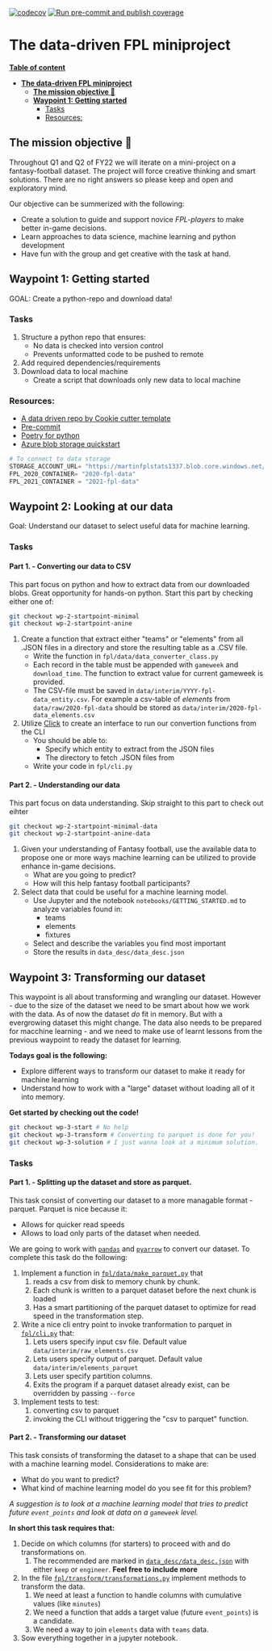 [![codecov](https://codecov.io/gh/acntech/data-driven-fpl/branch/main/graph/badge.svg?token=VLY920KXJV)](https://codecov.io/gh/acntech/data-driven-fpl)
[![Run pre-commit and publish coverage](https://github.com/acntech/data-driven-fpl/actions/workflows/lint-and-test-pipeline.yml/badge.svg?branch=main)](https://github.com/acntech/data-driven-fpl/actions/workflows/lint-and-test-pipeline.yml)
# **The data-driven FPL miniproject**
[**Table of content**](#the-data-driven-fpl-miniproject)
- [**The data-driven FPL miniproject**](#the-data-driven-fpl-miniproject)
  - [**The mission objective 🎯**](#the-mission-objective-)
  - [**Waypoint 1: Getting started**](#waypoint-1-getting-started)
    - [Tasks](#tasks)
    - [Resources:](#resources)

## **The mission objective 🎯**
Throughout Q1 and Q2 of FY22 we will iterate on a mini-project on a fantasy-football dataset. The project will force creative thinking and smart solutions. There are no right answers so please keep and open and exploratory mind.

Our objective can be summerized with the following:

* Create a solution to guide and support novice _FPL-players_ to make better in-game decisions.
* Learn approaches to data science, machine learning and python development
* Have fun with the group and get creative with the task at hand.


## **Waypoint 1: Getting started**
GOAL: Create a python-repo and download data!

### Tasks
1. Structure a python repo that ensures:
    * No data is checked into version control
    * Prevents unformatted code to be pushed to remote
2. Add required dependencies/requirements
3. Download data to local machine
    * Create a script that downloads only new data to local machine

### Resources:
* [A data driven repo by Cookie cutter template](https://drivendata.github.io/cookiecutter-data-science/#contributing)
* [Pre-commit](https://pre-commit.com/)
* [Poetry for python](https://python-poetry.org/)
* [Azure blob storage quickstart](https://docs.microsoft.com/en-us/python/api/overview/azure/storage-blob-readme?view=azure-python)

```python
# To connect to data storage
STORAGE_ACCOUNT_URL= "https://martinfplstats1337.blob.core.windows.net/"
FPL_2020_CONTAINER= "2020-fpl-data"
FPL_2021_CONTAINER = "2021-fpl-data"
```

## **Waypoint 2: Looking at our data**
Goal: Understand our dataset to select useful data for machine learning.
### **Tasks**
#### **Part 1. - Converting our data to CSV**
This part focus on python and how to extract data from our downloaded blobs. Great opportunity for hands-on python. Start this part by checking either one of:
```bash
git checkout wp-2-startpoint-minimal
git checkout wp-2-startpoint-anine
```
1. Create a function that extract either "teams" or "elements" from all .JSON files in a directory and store the resulting table as a .CSV file.
    * Write the function in ```fpl/data/data_converter_class.py```
    * Each record in the table must be appended with ```gameweek``` and ```download_time```. The function to extract value for current gameweek is provided.
    * The CSV-file must be saved in ```data/interim/YYYY-fpl-data_entity.csv```. For example a csv-table of _elements_ from ```data/raw/2020-fpl-data``` should be stored as ```data/interim/2020-fpl-data_elements.csv```
2. Utilize [Click](https://www.palletsprojects.com/p/click/) to create an interface to run our convertion functions from the CLI
    * You should be able to:
        * Specify which entity to extract from the JSON files
        * The directory to fetch .JSON files from
    * Write your code in ```fpl/cli.py```

#### **Part 2. - Understanding our data**
This part focus on data understanding. Skip straight to this part to check out eihter
```bash
git checkout wp-2-startpoint-minimal-data
git checkout wp-2-startpoint-anine-data
```
1. Given your understanding of Fantasy football, use the available data to propose one or more ways machine learning can be utilized to provide enhance in-game decisions.
    * What are you going to predict?
    * How will this help fantasy football participants?
2. Select data that could be useful for a machine learning model.
    * Use Jupyter and the notebook ```notebooks/GETTING_STARTED.md``` to analyze variables found in:
        * teams
        * elements
        * fixtures
    * Select and describe the variables you find most important
    * Store the results in ```data_desc/data_desc.json```


## **Waypoint 3: Transforming our dataset**
This waypoint is all about transforming and wrangling our dataset. However - due to the size of the dataset we need to be smart about how we work with the data. As of now the dataset _do_ fit in memory. But with a evergrowing dataset this might change. The data also needs to be prepared for macchine learning - and we need to make use of learnt lessons from the previous waypoint to ready the dataset for learning.

**Todays goal is the following:**

* Explore different ways to transform our dataset to make it ready for machine learning
* Understand how to work with a "large" dataset without loading all of it into memory.

**Get started by checking out the code!**
```bash
git checkout wp-3-start # No help
git checkout wp-3-transform # Converting to parquet is done for you!
git checkout wp-3-solution # I just wanna look at a minimum solution.
```



### **Tasks**
#### **Part 1. - Splitting up the dataset and store as parquet.**
This task consist of converting our dataset to a more managable format - parquet. Parquet is nice because
it:
* Allows for quicker read speeds
* Allows to load only parts of the dataset when needed.

We are going to work with [```pandas```](https://pandas.pydata.org/docs/reference/api/pandas.read_csv.html) and [```pyarrow```](https://arrow.apache.org/docs/python/dataset.html) to convert our dataset. To complete this task do the following:

1. Implement a function in [```fpl/data/make_parquet.py```](fpl/data/make_parquet.py) that
    1. reads a csv from disk to memory chunk by chunk.
    2. Each chunk is written to a parquet dataset before the next chunk is loaded
    3. Has a smart partitioning of the parquet dataset to optimize for read speed in the transformation step.
2. Write a nice cli entry point to invoke tranformation to parquet in [```fpl/cli.py```](fpl/cli.py) that:
    1. Lets users specify input csv file. Default value ```data/interim/raw_elements.csv```
    2. Lets users  specify output of parquet. Default value ```data/interim/elements_parquet```
    3. Lets user specify partition columns.
    4. Exits the program if a parquet dataset already exist, can be overridden by passing ```--force```
3. Implement tests to test:
    1. converting csv to parquet
    2. invoking the CLI without triggering the "csv to parquet" function.

#### **Part 2. - Transforming our dataset**
This task consists of transforming the dataset to a shape that can be used with a machine learning model. Considerations to make are:
* What do you want to predict?
* What kind of machine learning model do you see fit for this problem?

_A suggestion is to look at a machine learning model that tries to predict future ```event_points``` and look at data on a ```gameweek``` level._

**In short this task requires that:**

1. Decide on which columns (for starters) to proceed with and do transformations on.
   1. The recommended are marked in [```data_desc/data_desc.json```](data_desc/data_desc.json) with either ```keep``` or ```engineer```.  **Feel free to include more**
2. In the file [```fpl/transform/transformations.py```](fpl/transform/transformations.py) implement methods to transform the data.
   1. We need at least a function to handle columns with cumulative values (like ```minutes```)
   2. We need a function that adds a target value (future ```event_points```) is a candidate.
   3. We need a way to join ```elements``` data with ```teams``` data.
3. Sow everything together in a jupyter notebook.

